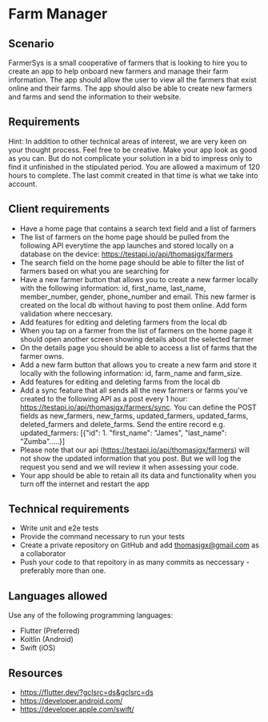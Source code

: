# Farm Manager
## Scenario
FarmerSys is a small cooperative of farmers that is looking to hire you to create an app to help onboard new farmers and manage their farm information. The app should allow the user to view all the farmers that exist online and their farms. The app should also be able to create new farmers and farms and send the information to their website.

## Requirements
Hint: In addition to other technical areas of interest, we are very keen on your thought process. Feel free to be creative. Make your app look as good as you can. But do not complicate your solution in a bid to impress only to find it unfinished in the stipulated period. You are allowed a maximum of 120 hours to complete. The last commit created in that time is what we take into account.

## Client requirements
- Have a home page that contains a search text field and a list of farmers
- The list of farmers on the home page should be pulled from the following API everytime the app launches and stored locally on a database on the device: https://testapi.io/api/thomasjgx/farmers
- The search field on the home page should be able to filter the list of farmers based on what you are searching for
- Have a new farmer button that allows you to create a new farmer locally with the following information: id, first_name, last_name, member_number, gender, phone_number and email. This new farmer is created on the local db without having to post them online. Add form validation where neccesary.
- Add features for editing and deleting farmers from the local db
- When you tap on a farmer from the list of farmers on the home page it should open another screen showing details about the selected farmer
- On the details page you should be able to access a list of farms that the farmer owns.
- Add a new farm button that allows you to create a new farm and store it locally with the following information: id, farm_name and farm_size.
- Add features for editing and deleting farms from the local db
- Add a sync feature that all sends all the new farmers or farms you've created to the following API as a post every 1 hour: https://testapi.io/api/thomasjgx/farmers/sync. You can define the POST fields as new_farmers, new_farms, updated_farmers, updated_farms, deleted_farmers and delete_farms. Send the entire record e.g. updated_farmers: [{"id": 1. "first_name": "James", "last_name": "Zumba".....}]
- Please note that our api (https://testapi.io/api/thomasjgx/farmers) will not show the updated information that you post. But we will log the request you send and we will review it when assessing your code.
- Your app should be able to retain all its data and functionality when you turn off the internet and restart the app

## Technical requirements
- Write unit and e2e tests
- Provide the command necessary to run your tests
- Create a private repository on GitHub and add [thomasjgx@gmail.com](mailto:thomasjgx@gmail.com) as a collaborator
- Push your code to that repoitory in as many commits as neccessary - preferably more than one.

## Languages allowed
Use any of the following programming languages:

- Flutter (Preferred)
- Koitlin (Android)
- Swift (iOS)

## Resources
- https://flutter.dev/?gclsrc=ds&gclsrc=ds
- https://developer.android.com/
- https://developer.apple.com/swift/


